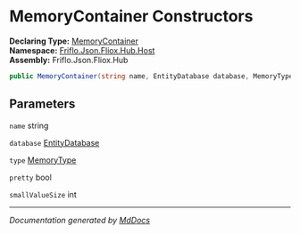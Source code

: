 ﻿<!--  
  <auto-generated>   
    The contents of this file were generated by a tool.  
    Changes to this file may be list if the file is regenerated  
  </auto-generated>   
-->

# MemoryContainer Constructors

**Declaring Type:** [MemoryContainer](../index.md)  
**Namespace:** [Friflo.Json.Fliox.Hub.Host](../../index.md)  
**Assembly:** Friflo.Json.Fliox.Hub

```csharp
public MemoryContainer(string name, EntityDatabase database, MemoryType type, bool pretty, int smallValueSize);
```

## Parameters

`name`  string

`database`  [EntityDatabase](../../EntityDatabase/index.md)

`type`  [MemoryType](../../MemoryType/index.md)

`pretty`  bool

`smallValueSize`  int

___

*Documentation generated by [MdDocs](https://github.com/ap0llo/mddocs)*
